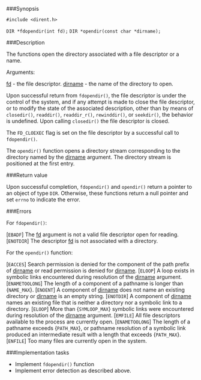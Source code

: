 ###Synopsis

`#include <dirent.h>`

`DIR *fdopendir(int fd);`
`DIR *opendir(const char *dirname);`

###Description

The functions open the directory associated with a file descriptor or a name.

Arguments:

<u>fd</u> - the file descriptor.
<u>dirname</u> - the name of the directory to open.

Upon successful return from `fdopendir()`, the file descriptor is under the control of the system, and if any attempt is made to close the file descriptor, or to modify the state of the associated description, other than by means of `closedir()`, `readdir()`, `readdir_r()`, `rewinddir()`, or `seekdir()`, the behavior is undefined. Upon calling `closedir()` the file descriptor is closed.

The `FD_CLOEXEC` flag is set on the file descriptor by a successful call to `fdopendir()`.

The `opendir()` function opens a directory stream corresponding to the directory named by the <u>dirname</u> argument. The directory stream is positioned at the first entry.  

###Return value

Upon successful completion, `fdopendir()` and `opendir()` return a pointer to an object of type `DIR`. Otherwise, these functions return a null pointer and set `errno` to indicate the error.

###Errors

For `fdopendir()`:
    
[`EBADF`]  The <u>fd</u> argument is not a valid file descriptor open for reading.
[`ENOTDIR`] The descriptor <u>fd</u> is not associated with a directory.

For the `opendir()` function:

[`EACCES`] Search permission is denied for the component of the path prefix of <u>dirname</u> or read permission is denied for <u>dirname</u>.
[`ELOOP`] A loop exists in symbolic links encountered during resolution of the <u>dirname</u> argument.
[`ENAMETOOLONG`] The length of a component of a pathname is longer than {`NAME_MAX`}.
[`ENOENT`] A component of <u>dirname</u> does not name an existing directory or <u>dirname</u> is an empty string.
[`ENOTDIR`] A component of <u>dirname</u> names an existing file that is neither a directory nor a symbolic link to a directory.
[`ELOOP`] More than {`SYMLOOP_MAX`} symbolic links were encountered during resolution of the <u>dirname</u> argument.
[`EMFILE`] All file descriptors available to the process are currently open.
[`ENAMETOOLONG`] The length of a pathname exceeds {`PATH_MAX`}, or pathname resolution of a symbolic link produced an intermediate result with a length that exceeds {`PATH_MAX`}.
[`ENFILE`] Too many files are currently open in the system. 
    
###Implementation tasks

 * Implement `fdopendir()` function
 * Implement error detection as described above.
